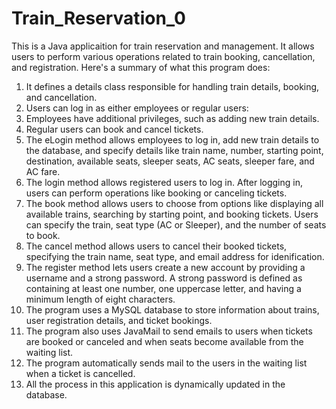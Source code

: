 # Train_Reservation_0
This is a Java applicaition for train reservation and management. It 
allows users to perform various operations related to train booking, 
cancellation, and registration. Here's a summary of what this program 
does: 
1. It defines a details class responsible for handling train details, booking, and 
cancellation.
2. Users can log in as either employees or regular users: 
3. Employees have additional privileges, such as adding new train details.
4. Regular users can book and cancel tickets.
5. The eLogin method allows employees to log in, add new train details to the 
database, and specify details like train name, number, starting point, 
destination, available seats, sleeper seats, AC seats, sleeper fare, and AC fare.
6. The login method allows registered users to log in. After logging in, users can 
perform operations like booking or canceling tickets.
7. The book method allows users to choose from options like displaying all 
available trains, searching by starting point, and booking tickets. Users can 
specify the train, seat type (AC or Sleeper), and the number of seats to book. 
8. The cancel method allows users to cancel their booked tickets, specifying the 
train name, seat type, and email address for idenification.
9. The register method lets users create a new account by providing a username 
and a strong password. A strong password is defined as containing at least one 
number, one uppercase letter, and having a minimum length of eight 
characters. 
10. The program uses a MySQL database to store information about trains, user 
registration details, and ticket bookings.
11. The program also uses JavaMail to send emails to users when tickets are 
booked or canceled and when seats become available from the waiting list.
12. The program automatically sends mail to the users in the waiting list when a 
ticket is cancelled.
13. All the process in this application is dynamically updated in the database.

